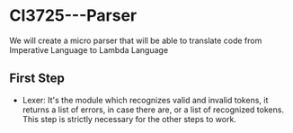 # CI3725---Parser
We will create a micro parser that will be able to translate code from Imperative Language to Lambda Language

## First Step
- Lexer: It's the module which recognizes valid and invalid tokens, it returns a list of errors, in case there are, or a list of recognized tokens. This step is strictly necessary for the other steps to work.